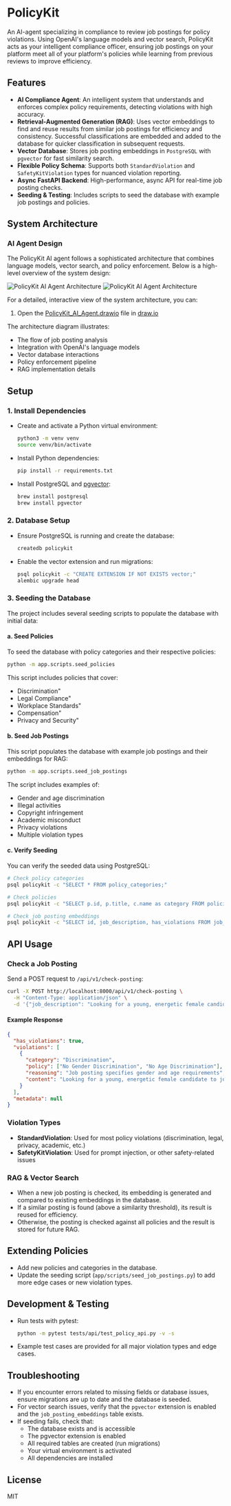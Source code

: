 # PolicyKit

An AI-agent specializing in compliance to review job postings for policy violations. Using OpenAI's language models and vector search, PolicyKit acts as your intelligent compliance officer, ensuring job postings on your platform
meet all of your platform's policies while learning from previous reviews to improve efficiency.

## Features
- **AI Compliance Agent**: An intelligent system that understands and enforces complex policy requirements, detecting violations with high accuracy.
- **Retrieval-Augmented Generation (RAG)**: Uses vector embeddings to find and reuse results from similar job postings for efficiency and consistency. Successful classifications are embedded and added to the database for quicker classification in subsequent requests.
- **Vector Database**: Stores job posting embeddings in `PostgreSQL` with `pgvector` for fast similarity search.
- **Flexible Policy Schema**: Supports both `StandardViolation` and `SafetyKitViolation` types for nuanced violation reporting.
- **Async FastAPI Backend**: High-performance, async API for real-time job posting checks.
- **Seeding & Testing**: Includes scripts to seed the database with example job postings and policies.

## System Architecture

### AI Agent Design
The PolicyKit AI agent follows a sophisticated architecture that combines language models, vector search, and policy enforcement. Below is a high-level overview of the system design:

![PolicyKit AI Agent Architecture](docs/images/Agent_Design_Left.png)
![PolicyKit AI Agent Architecture](docs/images/Agent_Design_right.png)

For a detailed, interactive view of the system architecture, you can:
1. Open the [PolicyKit_AI_Agent.drawio](PolicyKit_AI_Agent.drawio) file in [draw.io](https://app.diagrams.net/)

The architecture diagram illustrates:
- The flow of job posting analysis
- Integration with OpenAI's language models
- Vector database interactions
- Policy enforcement pipeline
- RAG implementation details

## Setup

### 1. Install Dependencies
- Create and activate a Python virtual environment:
  ```sh
  python3 -m venv venv
  source venv/bin/activate
  ```
- Install Python dependencies:
  ```sh
  pip install -r requirements.txt
  ```
- Install PostgreSQL and [pgvector](https://github.com/pgvector/pgvector):
  ```sh
  brew install postgresql
  brew install pgvector
  ```

### 2. Database Setup
- Ensure PostgreSQL is running and create the database:
  ```sh
  createdb policykit
  ```
- Enable the vector extension and run migrations:
  ```sh
  psql policykit -c "CREATE EXTENSION IF NOT EXISTS vector;"
  alembic upgrade head
  ```

### 3. Seeding the Database
The project includes several seeding scripts to populate the database with initial data:

#### a. Seed Policies
To seed the database with policy categories and their respective policies:
```sh
python -m app.scripts.seed_policies
```
This script includes policies that cover:
- Discrimination"
- Legal Compliance"
- Workplace Standards"
- Compensation"
- Privacy and Security"

#### b. Seed Job Postings
This script populates the database with example job postings and their embeddings for RAG:
```sh
python -m app.scripts.seed_job_postings
```
The script includes examples of:
- Gender and age discrimination
- Illegal activities
- Copyright infringement
- Academic misconduct
- Privacy violations
- Multiple violation types

#### c. Verify Seeding
You can verify the seeded data using PostgreSQL:
```sh
# Check policy categories
psql policykit -c "SELECT * FROM policy_categories;"

# Check policies
psql policykit -c "SELECT p.id, p.title, c.name as category FROM policies p JOIN policy_categories c ON p.category_id = c.id;"

# Check job posting embeddings
psql policykit -c "SELECT id, job_description, has_violations FROM job_posting_embeddings;"
```

## API Usage

### Check a Job Posting
Send a POST request to `/api/v1/check-posting`:
```sh
curl -X POST http://localhost:8000/api/v1/check-posting \
  -H "Content-Type: application/json" \
  -d '{"job_description": "Looking for a young, energetic female candidate to join our team. Must be under 30 years old."}'
```

#### Example Response
```json
{
  "has_violations": true,
  "violations": [
    {
      "category": "Discrimination",
      "policy": ["No Gender Discrimination", "No Age Discrimination"],
      "reasoning": "Job posting specifies gender and age requirements",
      "content": "Looking for a young, energetic female candidate to join our team. Must be under 30 years old."
    }
  ],
  "metadata": null
}
```

### Violation Types
- **StandardViolation**: Used for most policy violations (discrimination, legal, privacy, academic, etc.)
- **SafetyKitViolation**: Used for prompt injection, or other safety-related issues

### RAG & Vector Search
- When a new job posting is checked, its embedding is generated and compared to existing embeddings in the database.
- If a similar posting is found (above a similarity threshold), its result is reused for efficiency.
- Otherwise, the posting is checked against all policies and the result is stored for future RAG.

## Extending Policies
- Add new policies and categories in the database.
- Update the seeding script (`app/scripts/seed_job_postings.py`) to add more edge cases or new violation types.

## Development & Testing
- Run tests with pytest:
  ```sh
  python -m pytest tests/api/test_policy_api.py -v -s
  ```
- Example test cases are provided for all major violation types and edge cases.

## Troubleshooting
- If you encounter errors related to missing fields or database issues, ensure migrations are up to date and the database is seeded.
- For vector search issues, verify that the `pgvector` extension is enabled and the `job_posting_embeddings` table exists.
- If seeding fails, check that:
  - The database exists and is accessible
  - The pgvector extension is enabled
  - All required tables are created (run migrations)
  - Your virtual environment is activated
  - All dependencies are installed

## License
MIT 